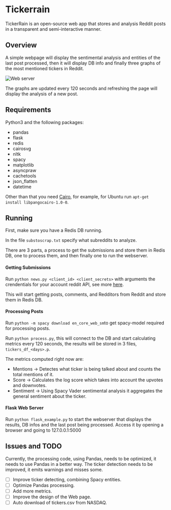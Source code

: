 # Tickerrain
TickerRain is an open-source web app that stores and analysis Reddit posts in a transparent and semi-interactive manner. 

## Overview

A simple webpage will display the sentimental analysis and entities of the last post processed, then it will display DB info and finally three graphs of the most mentioned tickers in Reddit.

![Web server](/images/web_screenshot.png?raw=true "Web Server Overview")


The graphs are updated every 120 seconds and refreshing the page will display the analysis of a new post.


## Requirements

Python3 and the following packages:

* pandas
* flask
* redis
* cairosvg
* nltk
* spacy
* matplotlib
* asyncpraw
* cachetools
* json_flatten
* datetime

Other than that you need [Cairo](https://cairosvg.org/), for example, for Ubuntu run `apt-get install libpangocairo-1.0-0`.

## Running 
First, make sure you have a Redis DB running.

In the file `substoscrap.txt` specify what subreddits to analyze.
 
There are 3 parts, a process to get the submissions and store them in Redis DB, one to process them, and then finally one to run the webserver.


#### Getting Submissions

Run `python news.py <client_id> <client_secrets>` with arguments the crendentials for your account reddit API, see more [here](https://praw.readthedocs.io/en/latest/getting_started/authentication.html#oauth).

This will start getting posts, comments, and Redditors from Reddit and store them in Redis DB.

#### Processing Posts

Run `python -m spacy download en_core_web_sm`to get spacy-model required for processing posts.

Run `python process.py`, this will connect to the DB and start calculating metrics every 120 seconds, the results will be stored in 3 files, `tickers_df_<days>.p`.

The metrics computed right now are:
* Mentions -> Detectes what ticker is being talked about and counts the total mentions of it.
* Score -> Calculates the log score which takes into account the upvotes and downvotes.
* Sentiment -> Using Spacy Vader sentimental analysis it aggregates the general sentiment about the ticker.

#### Flask Web Server

Run `python flask_example.py` to start the webserver that displays the results, DB infos and the last post being processed.
Access it by opening a browser and going to 127.0.0.1:5000

## Issues and TODO

Currently, the processing code, using Pandas, needs to be optimized, it needs to use Pandas in a better way.
The ticker detection needs to be improved, it emits warnings and misses some.

- [ ] Improve ticker detecting, combining Spacy entities.
- [ ] Optimize Pandas processing.
- [ ] Add more metrics.
- [ ] Improve the design of the Web page.
- [ ] Auto download of tickers.csv from NASDAQ.
